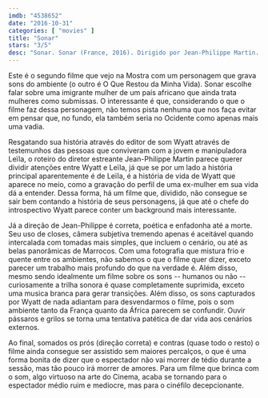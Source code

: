 ```yaml
---
imdb: "4538652"
date: "2016-10-31"
categories: [ "movies" ]
title: "Sonar"
stars: "3/5"
desc: "Sonar. Sonar (France, 2016). Dirigido por Jean-Philippe Martin. Escrito por Jean-Philippe Martin. Com Naidra Ayadi (Leïla), Bernie Bonvoisin (Wyatt), Emine Meyrem (Amina), Batiste Sornin (Thomas), Bruno Clairefond (Daniel Metz), Sébastien Fouillade."
---
```

Este é o segundo filme que vejo na Mostra com um personagem que grava sons do ambiente (o outro é O Que Restou da Minha Vida). Sonar escolhe falar sobre uma imigrante mulher de um país africano que ainda trata mulheres como submissas. O interessante é que, considerando o que o filme faz dessa personagem, não temos pista nenhuma que nos faça evitar em pensar que, no fundo, ela também seria no Ocidente como apenas mais uma vadia.

Resgatando sua história através do editor de som Wyatt através de testemunhos das pessoas que conviveram com a jovem e manipuladora Leïla, o roteiro do diretor estreante Jean-Philippe Martin parece querer dividir atenções entre Wyatt e Leïla, já que se por um lado a história principal aparentemente é de Leïla, é a história de vida de Wyatt que aparece no meio, como a gravação do perfil de uma ex-mulher em sua vida dá a entender. Dessa forma, há um filme que, dividido, não consegue se sair bem contando a história de seus personagens, já que até o chefe do introspectivo Wyatt parece conter um background mais interessante.

Já a direção de Jean-Philippe é correta, poética e enfadonha até a morte. Seu uso de closes, câmera subjetiva tremendo apenas é aceitável quando intercalada com tomadas mais simples, que incluem o cenário, ou até as belas panorâmicas de Marrocos. Com uma fotografia que mistura frio e quente entre os ambientes, não sabemos o que o filme quer dizer, exceto parecer um trabalho mais profundo do que na verdade é. Além disso, mesmo sendo idealmente um filme sobre os sons -- humanos ou não -- curiosamente a trilha sonora é quase completamente suprimida, exceto uma musica branca para gerar transições. Além disso, os sons capturados por Wyatt de nada adiantam para desvendarmos o filme, pois o som ambiente tanto da França quanto da África parecem se confundir. Ouvir pássaros e grilos se torna uma tentativa patética de dar vida aos cenários externos.

Ao final, somados os prós (direção correta) e contras (quase todo o resto) o filme ainda consegue ser assistido sem maiores percalços, o que é uma forma bonita de dizer que o espectador não vai morrer de tédio durante a sessão, mas tão pouco irá morrer de amores. Para um filme que brinca com o som, algo virtuoso na arte do Cinema, acaba se tornando para o espectador médio ruim e medíocre, mas para o cinéfilo decepcionante.
